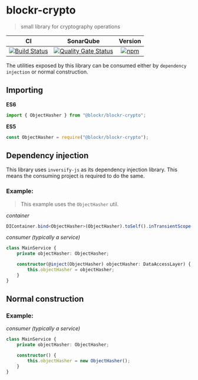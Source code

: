 # blockr-crypto
>small library for cryptography operations

|**CI**|**SonarQube**|**Version**|
|:-:|:-:|:-:|
|[![Build Status](https://jenkins.naebers.me/buildStatus/icon?job=Blockr%2Fblockr-crypto%2Fmaster)](https://jenkins.naebers.me/job/Blockr/job/blockr-crypto/job/master/)|[![Quality Gate Status](https://sonarqube.naebers.me/api/project_badges/measure?project=blockr-crypto&metric=alert_status)](https://sonarqube.naebers.me/dashboard?id=blockr-crypto)|[![npm](https://img.shields.io/npm/v/@blockr/blockr-crypto.svg)](https://www.npmjs.com/package/@blockr/blockr-crypto)|

The utilities exposed by this library can be consumed either by `dependency injection` or normal construction.

## Importing

 **ES6**
 ```ts
 import { ObjectHasher } from "@blockr/blockr-crypto";
 ```

 **ES5**
 ```ts
 const ObjectHasher = require("@blockr/blockr-crypto");
 ```
 
## Dependency injection

This library uses `inversify-js` as its dependency injection library. This means the consuming project is required to do the same.

### Example:
>This example uses the `ObjectHasher` util.

*container*
```ts
DIContainer.bind<ObjectHasher>(ObjectHasher).toSelf().inTransientScope();
```

*consumer (typically a service)*
```ts
class MainService {
    private objectHasher: ObjectHasher;

    constructor(@inject(ObjectHasher) objectHasher: DataAccessLayer) {
        this.objectHasher = objectHasher;
    }
}
```

## Normal construction

### Example:

*consumer (typically a service)*
```ts
class MainService {
    private objectHasher: ObjectHasher;

    constructor() {
        this.objectHasher = new ObjectHasher();
    }
}
```